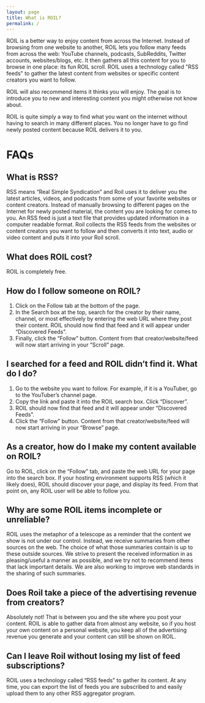 ```yaml
---
layout: page
title: What is ROIL?
permalink: /
---
```


ROIL is a better way to enjoy content from across the Internet. Instead of browsing from one website to another, ROIL lets you follow many feeds from across the web: YouTube channels, podcasts, SubReddits, Twitter accounts, websites/blogs, etc.  It then gathers all this content for you to browse in one place: its fun ROIL scroll. ROIL uses a technology called "RSS feeds" to gather the latest content from websites or specific content creators you want to follow.

ROIL will also recommend items it thinks you will enjoy. The goal is to introduce you to new and interesting content you might otherwise not know about.

ROIL is quite simply a way to find what you want on the internet without having to search in many different places. You no longer have to go find newly posted content because ROIL delivers it to you.

# FAQs

## What is RSS?

RSS means “Real Simple Syndication”  and Roil uses it to deliver you the latest articles, videos, and podcasts from some of your favorite websites or content creators. Instead of manually browsing to different pages on the Internet for newly posted material, the content you are looking for comes to you. An RSS feed is just a text file that provides updated information in a computer readable format. Roil collects the RSS feeds from the websites or content creators you want to follow and then converts it into text, audio or video content and puts it into your Roil scroll.

## What does ROIL cost?

ROIL is completely free.

## How do I follow someone on ROIL?

1. Click on the Follow tab at the bottom of the page.
2. In the Search box at the top, search for the creator by their name, channel, or most effectively by entering the web URL where they post their content. ROIL should now find that feed and it will appear under “Discovered Feeds”.
3. Finally, click the “Follow” button. Content from that creator/website/feed will now start arriving in your “Scroll” page.

## I searched for a feed and ROIL didn’t find it. What do I do?

1. Go to the website you want to follow. For example, if it is a YouTuber, go to the YouTuber’s channel page.
2. Copy the link and paste it into the ROIL search box. Click “Discover”.
3. ROIL should now find that feed and it will appear under “Discovered Feeds”.
4. Click the “Follow” button. Content from that creator/website/feed will now start arriving in your “Browse” page.

## As a creator, how do I make my content available on ROIL?

Go to ROIL, click on the “Follow” tab, and paste the web URL for your page into the search box.  If your hosting environment supports RSS (which it likely does), ROIL should discover your page, and display its feed.  From that point on, any ROIL user will be able to follow you.

## Why are some ROIL items incomplete or unreliable?

ROIL uses the metaphor of a telescope as a reminder that the content we show is not under our control.  Instead, we receive summaries from other sources on the web.  The choice of what those summaries contain is up to these outside sources.  We strive to present the received information in as pleasing/useful a manner as possible, and we try not to recommend items that lack important details.  We are also working to improve web standards in the sharing of such summaries.

## Does Roil take a piece of the advertising revenue from creators?

Absolutely not! That is between you and the site where you post your content. ROIL is able to gather data from almost any website, so if you host your own content on a personal website, you keep all of the advertising revenue you generate and your content can still be shown on ROIL.

## Can I leave Roil without losing my list of feed subscriptions?

ROIL uses a technology called “RSS feeds” to gather its content. At any time, you can export the list of feeds you are subscribed to and easily upload them to any other RSS aggregator program.

